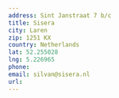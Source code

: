 ```yaml
---
address: Sint Janstraat 7 b/c
title: Sisera
city: Laren
zip: 1251 KX
country: Netherlands
lat: 52.255028
lng: 5.226965
phone: 
email: silvan@sisera.nl
url: 
---
```

